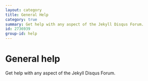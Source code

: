 ```yaml
---
layout: category
title: General Help
category: true
summary: Get help with any aspect of the Jekyll Disqus Forum.
id: 2736939
group-id: help
---
```


# General help

Get help with any aspect of the Jekyll Disqus Forum.
